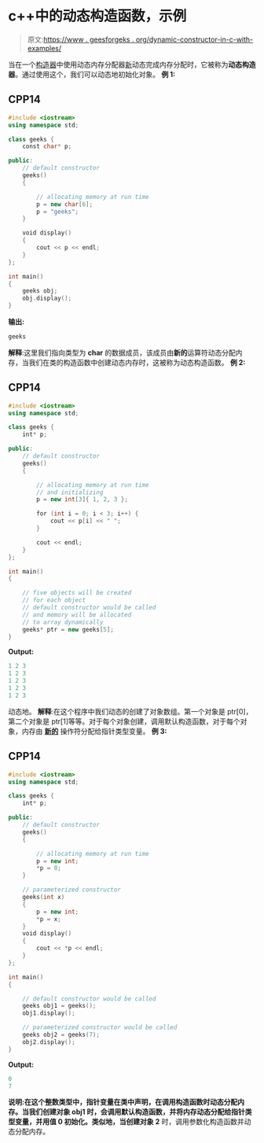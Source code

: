 # c++中的动态构造函数，示例

> 原文:[https://www . geesforgeks . org/dynamic-constructor-in-c-with-examples/](https://www.geeksforgeeks.org/dynamic-constructor-in-c-with-examples/)

当在一个[构造器](https://www.geeksforgeeks.org/constructors-c/)中使用动态内存分配器[新](https://www.geeksforgeeks.org/new-and-delete-operators-in-cpp-for-dynamic-memory/)动态完成内存分配时，它被称为**动态构造器**。通过使用这个，我们可以动态地初始化对象。
**例 1:**

## CPP14

```cpp
#include <iostream>
using namespace std;

class geeks {
    const char* p;

public:
    // default constructor
    geeks()
    {

        // allocating memory at run time
        p = new char[6];
        p = "geeks";
    }

    void display()
    {
        cout << p << endl;
    }
};

int main()
{
    geeks obj;
    obj.display();
}
```

**输出:**

```cpp
geeks
```

**解释**:这里我们指向类型为 **char** 的数据成员，该成员由**新的**运算符动态分配内存，当我们在类的构造函数中创建动态内存时，这被称为动态构造函数。
**例 2:**

## CPP14

```cpp
#include <iostream>
using namespace std;

class geeks {
    int* p;

public:
    // default constructor
    geeks()
    {

        // allocating memory at run time
        // and initializing
        p = new int[3]{ 1, 2, 3 };

        for (int i = 0; i < 3; i++) {
            cout << p[i] << " ";
        }

        cout << endl;
    }
};

int main()
{

    // five objects will be created
    // for each object
    // default constructor would be called
    // and memory will be allocated
    // to array dynamically
    geeks* ptr = new geeks[5];
}
```

**Output:** 

```cpp
1 2 3 
1 2 3 
1 2 3 
1 2 3 
1 2 3
```

动态地。
**解释**:在这个程序中我们动态的创建了对象数组。第一个对象是 ptr[0]，第二个对象是 ptr[1]等等。对于每个对象创建，调用默认构造函数，对于每个对象，内存由 [**新的**](https://www.geeksforgeeks.org/new-and-delete-operators-in-cpp-for-dynamic-memory/) 操作符分配给指针类型变量。
**例 3:**

## CPP14

```cpp
#include <iostream>
using namespace std;

class geeks {
    int* p;

public:
    // default constructor
    geeks()
    {

        // allocating memory at run time
        p = new int;
        *p = 0;
    }

    // parameterized constructor
    geeks(int x)
    {
        p = new int;
        *p = x;
    }
    void display()
    {
        cout << *p << endl;
    }
};

int main()
{

    // default constructor would be called
    geeks obj1 = geeks();
    obj1.display();

    // parameterized constructor would be called
    geeks obj2 = geeks(7);
    obj2.display();
}
```

**Output:** 

```cpp
0
7
```

**说明:**在这个整数类型中，指针变量在类中声明，在调用构造函数时动态分配内存。当我们创建对象 **obj1** 时，会调用默认构造函数，并将内存动态分配给指针类型变量，并用值 0 初始化。类似地，当创建**对象 2** 时，调用参数化构造函数并动态分配内存。
